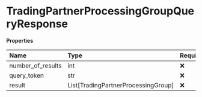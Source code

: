 # TradingPartnerProcessingGroupQueryResponse

**Properties**

| Name              | Type                                | Required | Description |
| :---------------- | :---------------------------------- | :------- | :---------- |
| number_of_results | int                                 | ❌       |             |
| query_token       | str                                 | ❌       |             |
| result            | List[TradingPartnerProcessingGroup] | ❌       |             |


